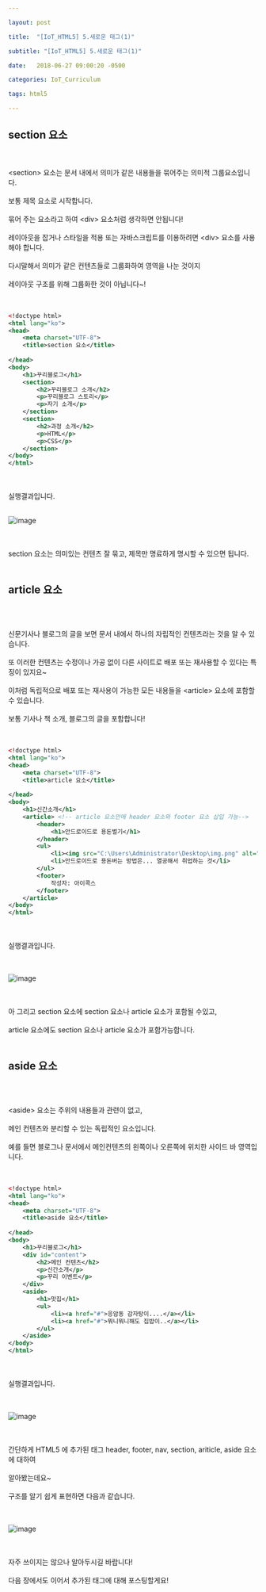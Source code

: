 ```yaml
---

layout: post

title:  "[IoT_HTML5] 5.새로운 태그(1)"

subtitle: "[IoT_HTML5] 5.새로운 태그(1)"

date:   2018-06-27 09:00:20 -0500

categories: IoT_Curriculum

tags: html5

---
```


## section 요소

<br>
<br>
&lt;section&gt; 요소는 문서 내에서 의미가 같은 내용들을 묶어주는 의미적 그룹요소입니다.
<br>
<br>
보통 제목 요소로 시작합니다.
<br>
<br>
묶어 주는 요소라고 하여 &lt;div&gt; 요소처럼 생각하면 안됩니다!
<br>
<br>
레이아웃을 잡거나 스타일을 적용 또는 자바스크립트를 이용하려면 &lt;div&gt; 요소를 사용해야 합니다.
<br>
<br>
다시말해서 의미가 같은 컨텐츠들로 그룹화하여 영역을 나눈 것이지 
<br>
<br>
레이아웃 구조를 위해 그룹화한 것이 아닙니다~!
<br>
<br>
<br>

```xml
<!doctype html>
<html lang="ko">
<head>
	<meta charset="UTF-8">
	<title>section 요소</title>
	
</head>
<body>
	<h1>꾸리블로그</h1>
	<section>
		<h2>꾸리블로그 소개</h2>
		<p>꾸리블로그 스토리</p>
		<p>자기 소개</p>
	</section>
	<section>
		<h2>과정 소개</h2>
		<p>HTML</p>
		<p>CSS</p>
	</section>
</body>
</html>
```

<br>
<br>
실행결과입니다.
<br>
<br>

![image](/image/HTML5_image/html5_image_05.png)

<br>
<br>
section 요소는 의미있는 컨텐츠 잘 묶고, 제목만 명료하게 명시할 수 있으면 됩니다.

<br>
<br>

## article 요소

<br>
<br>

신문기사나 블로그의 글을 보면 문서 내에서 하나의 자립적인 컨텐츠라는 것을 알 수 있습니다.
<br>
<br>
또 이러한 컨텐츠는 수정이나 가공 없이 다른 사이트로 배포 또는 재사용할 수 있다는 특징이 있지요~
<br>
<br>
이처럼 독립적으로 배포 또는 재사용이 가능한 모든 내용들을 &lt;article&gt; 요소에 포함할 수 있습니다.
<br>
<br>
보통 기사나 책 소개, 블로그의 글을 포함합니다!
<br>
<br>
<br>

```xml
<!doctype html>
<html lang="ko">
<head>
	<meta charset="UTF-8">
	<title>article 요소</title>
	
</head>
<body>
	<h1>신간소개</h1>
	<article> <!-- article 요소안에 header 요소와 footer 요소 삽입 가능-->
		<header>
			<h1>안드로이드로 용돈벌기</h1>
		</header>
		<ul>
			<li><img src="C:\Users\Administrator\Desktop\img.png" alt="안드로이드로 용돈벌기"></li>
			<li>안드로이드로 용돈버는 방법은... 열공해서 취업하는 것</li>
		</ul>
		<footer>
			작성자: 아이콕스
		</footer>
	</article>
</body>
</html>
```

<br>
<br>
실행결과입니다.
<br>
<br>
<br>

![image](/image/HTML5_image/html5_image_06.png)

<br>
<br>
아 그리고 section 요소에 section 요소나 article 요소가 포함될 수있고,
<br>
<br>
article 요소에도 section 요소나 article 요소가 포함가능합니다.

<br>
<br>

## aside 요소

<br>
<br>

&lt;aside&gt; 요소는 주위의 내용들과 관련이 없고,
<br>
<br>
메인 컨텐츠와 분리할 수 있는 독립적인 요소입니다.
<br>
<br>
예를 들면 블로그나 문서에서 메인컨텐츠의 왼쪽이나 오른쪽에 위치한 사이드 바 영역입니다.
<br>
<br>
<br>

```xml
<!doctype html>
<html lang="ko">
<head>
	<meta charset="UTF-8">
	<title>aside 요소</title>
	
</head>
<body>
	<h1>꾸리블로그</h1>
	<div id="content">
		<h2>메인 컨텐츠</h2>
		<p>신간소개</p>
		<p>꾸리 이벤트</p>
	</div>
	<aside>
		<h1>맛집</h1>
		<ul>
			<li><a href="#">응암동 감자탕이....</a></li>
			<li><a href="#">뭐니뭐니해도 집밥이..</a></li>
		</ul>
	</aside>
</body>
</html>
```

<br>
<br>
실행결과입니다.
<br>
<br>
<br>

![image](/image/HTML5_image/html5_image_07.png)

<br>
<br>
간단하게 HTML5 에 추가된 태그 header,  footer,  nav, section, ariticle, aside 요소에 대하여
<br>
<br>
알아봤는데요~
<br>
<br>
구조를 알기 쉽게 표현하면 다음과 같습니다.
<br>
<br>
<br>

![image](/image/HTML5_image/html5_image_08.png)

<br>
<br>
자주 쓰이지는 않으나 알아두시길 바랍니다!
<br>
<br>
다음 장에서도 이어서 추가된 태그에 대해 포스팅할게요!

